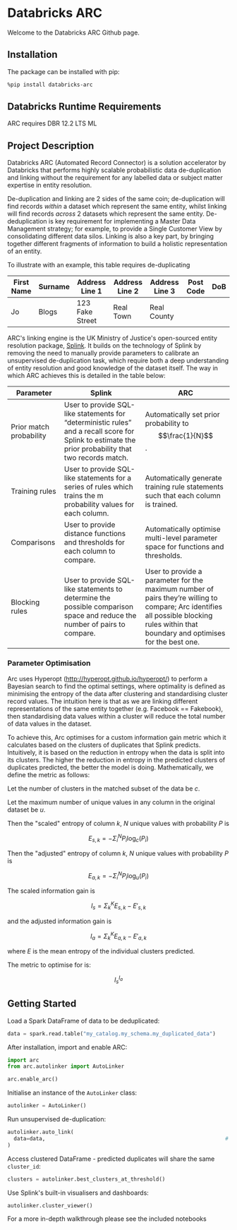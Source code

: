 # Databricks ARC

Welcome to the Databricks ARC Github page.

## Installation

The package can be installed with pip:

```bash
%pip install databricks-arc
```

## Databricks Runtime Requirements

ARC requires DBR 12.2 LTS ML

## Project Description

Databricks ARC (Automated Record Connector) is a solution accelerator by Databricks that performs highly scalable probabilistic data de-duplication 
and linking without the requirement for any labelled data or subject matter expertise in entity resolution.

De-duplication and linking are 2 sides of the same coin; de-duplication will find records *within* a dataset which represent the same entity, 
whilst linking will find records *across* 2 datasets which represent the same entity. De-deduplication is key requirement for implementing a Master Data Management strategy;
for example, to provide a Single Customer View by consolidating different data silos. Linking is also a key part, by bringing together different fragments of information
to build a holistic representation of an entity. 

To illustrate with an example, this table requires de-duplicating

|**First Name**|**Surname**|**Address Line 1**|**Address Line 2**|**Address Line 3**|**Post Code**|**DoB**|
|--------------|-----------|------------------|------------------|------------------|-------------|-------|
|Jo|Blogs|123 Fake Street|Real Town|Real County|

ARC's linking engine is the UK Ministry of Justice's open-sourced entity resolution package, [Splink](https://github.com/moj-analytical-services/splink). It builds on the technology of Splink by removing the need to manually provide parameters to calibrate an unsupervised de-duplication task, which require both a deep understanding of entity resolution and good knowledge of the dataset itself. The way in which ARC achieves this is detailed in the table below:

| **Parameter**           | **Splink**                                                                                                                                            | **ARC**                                                                                                                                                                                 |
|-------------------------|-------------------------------------------------------------------------------------------------------------------------------------------------------|-----------------------------------------------------------------------------------------------------------------------------------------------------------------------------------------|
| Prior match probability | User to provide SQL-like statements for “deterministic rules” and a recall score for Splink to estimate the prior probability that two records match. | Automatically set prior probability to $$\frac{1}{N}$$.                                                                                                                                                  |
| Training rules          | User to provide SQL-like statements for a series of rules which trains the m probability values for each column.                                      | Automatically generate training rule statements such that each column is trained.                                                                                                       |
| Comparisons             | User to provide distance functions and thresholds for each column to compare.                                                                         | Automatically optimise multi-level parameter space for functions and thresholds.                                                                                                        |
| Blocking rules          | User to provide SQL-like statements to determine the possible comparison space and reduce the number of pairs to compare.                             | User to provide a parameter for the maximum number of pairs they’re willing to compare; Arc identifies all possible blocking rules within that boundary and optimises for the best one. |


### Parameter Optimisation

Arc uses Hyperopt (http://hyperopt.github.io/hyperopt/) to perform a Bayesian search to find the optimal settings, where optimality is defined as minimising the entropy of the data after clustering and standardising cluster record values. The intuition here is that as we are linking different representations of the same entity together (e.g. Facebook == Fakebook), then standardising data values within a cluster will reduce the total number of data values in the dataset.

To achieve this, Arc optimises for a custom information gain metric which it calculates based on the clusters of duplicates that Splink predicts. Intuitively, it is based on the reduction in entropy when the data is split into its clusters. The higher the reduction in entropy in the predicted clusters of duplicates predicted, the better the model is doing. Mathematically, we define the metric as follows:

Let the number of clusters in the matched subset of the data be *c*.

Let the maximum number of unique values in any column in the original dataset be *u*.

Then the "scaled" entropy of column *k*, *N* unique values with probability *P* is

$$E_{s,k} = -\Sigma_{i}^{N} P_{i} \log_{c}(P_{i})$$

Then the "adjusted" entropy of column *k*, *N* unique values with probability *P* is

$$E_{a,k} = -\Sigma_{i}^{N} P_{i} \log_{u}(P_{i})$$

The scaled information gain is

$$I_{s} = \Sigma_{k}^{K} E_{s,k} - E'_{s,k}$$

and the adjusted information gain is

$$I_{a} = \Sigma_{k}^{K} E_{a,k} - E'_{a,k}$$

where *E* is the mean entropy of the individual clusters predicted.

The metric to optimise for is:

$$I_{s}^{I_{a}}$$


## Getting Started

Load a Spark DataFrame of data to be deduplicated:

```python
data = spark.read.table("my_catalog.my_schema.my_duplicated_data")
```

After installation, import and enable ARC:

```python
import arc
from arc.autolinker import AutoLinker

arc.enable_arc()
```

Initialise an instance of the `AutoLinker` class:

```python
autolinker = AutoLinker()
```

Run unsupervised de-duplication:

```python
autolinker.auto_link(
  data=data,                                                         # Spark DataFrame of data to deduplicate
)
```

Access clustered DataFrame - predicted duplicates will share the same `cluster_id`:

```python
clusters = autolinker.best_clusters_at_threshold()
```

Use Splink's built-in visualisers and dashboards:

```python
autolinker.cluster_viewer()
```
For a more in-depth walkthrough please see the included notebooks
